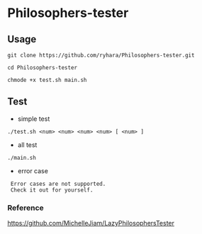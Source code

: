 # Philosophers-tester

## Usage

```
git clone https://github.com/ryhara/Philosophers-tester.git
```

```
cd Philosophers-tester
```
```
chmode +x test.sh main.sh
```

## Test
- simple test
```
./test.sh <num> <num> <num> <num> [ <num> ]
```

- all test
```
./main.sh
```

- error case
```
 Error cases are not supported.
 Check it out for yourself.
```



### Reference
https://github.com/MichelleJiam/LazyPhilosophersTester